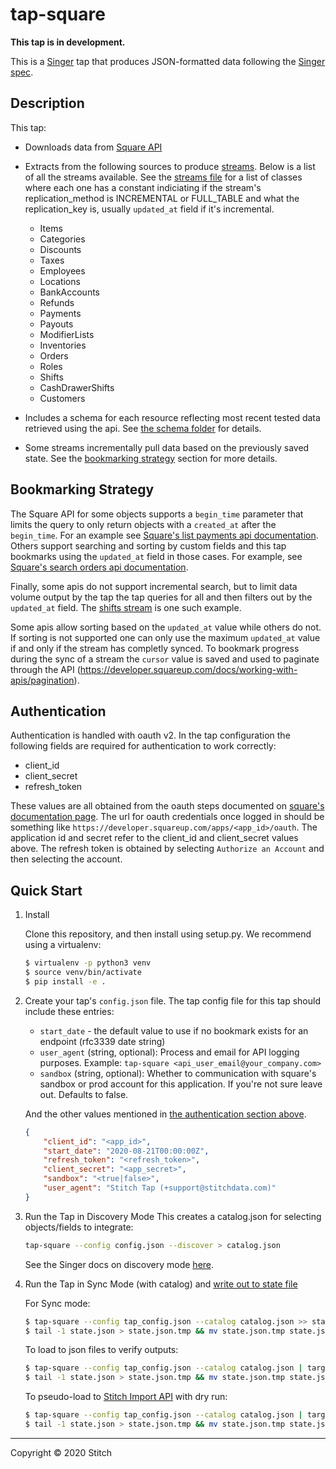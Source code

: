 # tap-square

**This tap is in development.**

This is a [Singer](https://singer.io) tap that produces JSON-formatted data following the [Singer spec](https://github.com/singer-io/getting-started/blob/master/SPEC.md).

## Description
This tap:
* Downloads data from [Square API](https://developer.squareup.com/reference/square)
* Extracts from the following sources to produce [streams](https://github.com/singer-io/tap-square/blob/master/tap_square/streams.py). Below is a list of all the streams available. See the [streams file](https://github.com/singer-io/tap-square/blob/master/tap_square/streams.py) for a list of classes where each one has a constant indiciating if the stream's replication_method is INCREMENTAL or FULL_TABLE and what the replication_key is, usually `updated_at` field if it's incremental.
    * Items
    * Categories
    * Discounts
    * Taxes
    * Employees
    * Locations
    * BankAccounts
    * Refunds
    * Payments
    * Payouts    
    * ModifierLists
    * Inventories
    * Orders
    * Roles
    * Shifts
    * CashDrawerShifts
    * Customers

* Includes a schema for each resource reflecting most recent tested data retrieved using the api. See [the schema folder](https://github.com/singer-io/tap-square/tree/master/tap_square/schemas) for details.
* Some streams incrementally pull data based on the previously saved state. See the [bookmarking strategy](#bookmarking-strategy) section for more details.

## Bookmarking Strategy

The Square API for some objects supports a `begin_time` parameter that limits the query to only return objects with a `created_at` after the `begin_time`. For an example see [Square's list payments api documentation](https://developer.squareup.com/reference/square/payments-api/list-payments). Others support searching and sorting by custom fields and this tap bookmarks using the `updated_at` field in those cases. For example, see [Square's search orders api documentation](https://developer.squareup.com/reference/square/orders-api/search-orders).

Finally, some apis do not support incremental search, but to limit data volume output by the tap the tap queries for all and then filters out by the `updated_at` field. The [shifts stream](https://github.com/singer-io/tap-square/blob/42fbca80e22f0f292fa5202e9eaccb193ba7ea62/tap_square/streams.py#L207) is one such example.

Some apis allow sorting based on the `updated_at` value while others do not. If sorting is not supported one can only use the maximum `updated_at` value if and only if the stream has completly synced. To bookmark progress during the sync of a
stream the `cursor` value is saved and used to paginate through the API
(https://developer.squareup.com/docs/working-with-apis/pagination).

## Authentication

Authentication is handled with oauth v2. In the tap configuration the following fields are required for authentication to work correctly:

* client_id
* client_secret
* refresh_token

These values are all obtained from the oauth steps documented on [square's documentation page](https://developer.squareup.com/docs/build-basics/access-tokens#get-an-oauth-access-token). The url for oauth credentials once logged in should be something like `https://developer.squareup.com/apps/<app_id>/oauth`. The application id and secret refer to the client_id and client_secret values above. The refresh token is obtained by selecting `Authorize an Account` and then selecting the account.

## Quick Start

1. Install

    Clone this repository, and then install using setup.py. We recommend using a virtualenv:

    ```bash
    $ virtualenv -p python3 venv
    $ source venv/bin/activate
    $ pip install -e .
    ```
1. Create your tap's `config.json` file.  The tap config file for this tap should include these entries:
   - `start_date` - the default value to use if no bookmark exists for an endpoint (rfc3339 date string)
   - `user_agent` (string, optional): Process and email for API logging purposes. Example: `tap-square <api_user_email@your_company.com>`
   - `sandbox` (string, optional): Whether to communication with square's sandbox or prod account for this application. If you're not sure leave out. Defaults to false.

   And the other values mentioned in [the authentication section above](#authentication).

    ```json
	{
		"client_id": "<app_id>",
		"start_date": "2020-08-21T00:00:00Z",
		"refresh_token": "<refresh_token>",
		"client_secret": "<app_secret>",
		"sandbox": "<true|false>",
		"user_agent": "Stitch Tap (+support@stitchdata.com)"
	}
	```

1. Run the Tap in Discovery Mode
    This creates a catalog.json for selecting objects/fields to integrate:
    ```bash
    tap-square --config config.json --discover > catalog.json
    ```
   See the Singer docs on discovery mode
   [here](https://github.com/singer-io/getting-started/blob/master/docs/DISCOVERY_MODE.md#discovery-mode).

5. Run the Tap in Sync Mode (with catalog) and [write out to state file](https://github.com/singer-io/getting-started/blob/master/docs/RUNNING_AND_DEVELOPING.md#running-a-singer-tap-with-a-singer-target)

    For Sync mode:
    ```bash
    $ tap-square --config tap_config.json --catalog catalog.json >> state.json
    $ tail -1 state.json > state.json.tmp && mv state.json.tmp state.json
    ```
    To load to json files to verify outputs:
    ```bash
    $ tap-square --config tap_config.json --catalog catalog.json | target-json >> state.json
    $ tail -1 state.json > state.json.tmp && mv state.json.tmp state.json
    ```
    To pseudo-load to [Stitch Import API](https://github.com/singer-io/target-stitch) with dry run:
    ```bash
    $ tap-square --config tap_config.json --catalog catalog.json | target-stitch --config target_config.json --dry-run >> state.json
    $ tail -1 state.json > state.json.tmp && mv state.json.tmp state.json
    ```
---

Copyright &copy; 2020 Stitch
